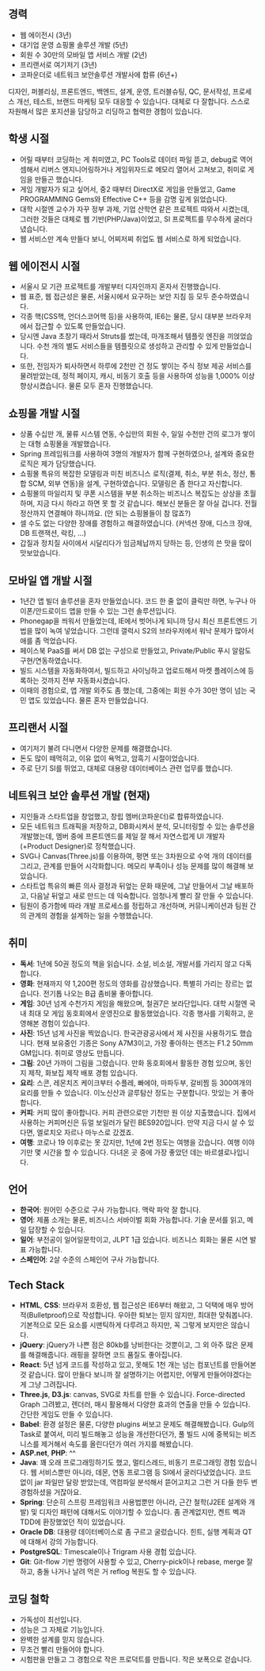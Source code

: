 ## 경력

- 웹 에이전시 (3년)
- 대기업 운영 쇼핑몰 솔루션 개발 (5년)
- 회원 수 30만의 모바일 앱 서비스 개발 (2년)
- 프리랜서로 여기저기 (3년)
- 코파운더로 네트워크 보안솔루션 개발사에 합류 (6년+)

디자인, 퍼블리싱, 프론트엔드, 백엔드, 설계, 운영, 트러블슈팅, QC, 문서작성, 프로세스 개선, 테스트, 브랜드 마케팅 모두 대응할 수 있습니다. 대체로 다 잘합니다. 스스로 자원해서 많은 포지션을 담당하고 리딩하고 협력한 경험이 있습니다.

## 학생 시절

- 어릴 때부터 코딩하는 게 취미였고, PC Tools로 데이터 파일 뜯고, debug로 역어셈해서 리버스 엔지니어링하거나 게임위자드로 메모리 열어서 고쳐보고, 취미로 게임을 만들곤 했습니다.
- 게임 개발자가 되고 싶어서, 중2 때부터 DirectX로 게임을 만들었고, Game PROGRAMMING Gems와 Effective C++ 등을 감명 깊게 읽었습니다.
- 대학 시절엔 교수가 자꾸 정부 과제, 기업 산학연 같은 프로젝트 따와서 시켰는데, 그러한 것들은 대체로 웹 기반(PHP/Java)이었고, SI 프로젝트를 무수하게 굴러다녔습니다.
- 웹 서비스만 계속 만들다 보니, 어찌저찌 취업도 웹 서비스로 하게 되었습니다.

## 웹 에이전시 시절

- 서울시 모 기관 프로젝트를 개발부터 디자인까지 혼자서 진행했습니다.
- 웹 표준, 웹 접근성은 물론, 서울시에서 요구하는 보안 지침 등 모두 준수하였습니다.
- 각종 핵(CSS핵, 언더스코어핵 등)을 사용하여, IE6는 물론, 당시 대부분 브라우저에서 접근할 수 있도록 만들었습니다.
- 당시엔 Java 초창기 때라서 Struts를 썼는데, 마개조해서 템플릿 엔진을 끼얹었습니다. 수천 개의 별도 서비스들을 템플릿으로 생성하고 관리할 수 있게 만들었습니다.
- 또한, 전임자가 퇴사하면서 하루에 2천만 건 정도 쌓이는 주식 정보 제공 서비스를 물려받았는데, 정적 페이지, 캐시, 비동기 호출 등을 사용하여 성능을 1,000% 이상 향상시켰습니다. 물론 모두 혼자 진행했습니다.

## 쇼핑몰 개발 시절

- 상품 수십만 개, 물류 시스템 연동, 수십만의 회원 수, 일일 수천만 건의 로그가 쌓이는 대형 쇼핑몰을 개발했습니다.
- Spring 프레임워크를 사용하여 3명의 개발자가 함께 구현하였으나, 설계와 중요한 로직은 제가 담당했습니다.
- 쇼핑몰 특유의 복잡한 모델링과 미친 비즈니스 로직(결제, 취소, 부분 취소, 정산, 통합 SCM, 외부 연동)을 설계, 구현하였습니다. 모델링은 좀 한다고 자신합니다.
- 쇼핑몰의 마일리지 및 쿠폰 시스템을 부분 취소하는 비즈니스 복잡도는 상상을 초월하며, 지금 다시 하라고 하면 못 할 것 같습니다. 해보신 분들은 잘 아실 겁니다. 전월 정산까지 연결해야 하니까요. (안 되는 쇼핑몰들이 참 많죠?)
- 셀 수도 없는 다양한 장애를 경험하고 해결하였습니다. (커넥션 장애, 디스크 장애, DB 트랜잭션, 락킹, ...)
- 갑질과 정치질 사이에서 시달리다가 임금체납까지 당하는 등, 인생의 쓴 맛을 많이 맛보았습니다.

## 모바일 앱 개발 시절

- 1년간 앱 빌더 솔루션을 혼자 만들었습니다. 코드 한 줄 없이 클릭만 하면, 누구나 아이폰/안드로이드 앱을 만들 수 있는 그런 솔루션입니다.
- Phonegap을 씌워서 만들었는데, IE에서 벗어나게 되니까 당시 최신 프론트엔드 기법을 많이 녹여 넣었습니다. 그런데 갤럭시 S2의 브라우저에서 워낙 문제가 많아서 애를 좀 먹었습니다.
- 페이스북 PaaS를 써서 DB 없는 구성으로 만들었고, Private/Public 푸시 알람도 구현/연동하였습니다.
- 빌드 시스템을 자동화하여서, 빌드하고 사이닝하고 업로드해서 마켓 플레이스에 등록하는 것까지 전부 자동화시켰습니다.
- 이때의 경험으로, 앱 개발 외주도 좀 했는데, 그중에는 회원 수가 30만 명이 넘는 국민 앱도 있었습니다. 물론 혼자 만들었습니다.

## 프리랜서 시절

- 여기저기 불려 다니면서 다양한 문제를 해결했습니다.
- 돈도 많이 떼먹히고, 이유 없이 욕먹고, 암흑기 시절이었습니다.
- 주로 단기 SI를 뛰었고, 대체로 대용량 데이터베이스 관련 업무를 했습니다.

## 네트워크 보안 솔루션 개발 (현재)

- 지인들과 스타트업을 창업했고, 창립 멤버(코파운더)로 합류하였습니다.
- 모든 네트워크 트래픽을 저장하고, DB화시켜서 분석, 모니터링할 수 있는 솔루션을 개발했는데, 멤버 중에 프론트엔드를 제일 잘 해서 자연스럽게 UI 개발자(+Product Designer)로 정착했습니다.
- SVG나 Canvas(Three.js)를 이용하여, 평면 또는 3차원으로 수억 개의 데이터를 그리고, 관계를 만들어 시각화합니다. 메모리 부족이나 성능 문제를 많이 해결해 보았습니다.
- 스타트업 특유의 빠른 의사 결정과 뒤엎는 문화 때문에, 그날 만들어서 그날 배포하고, 다음날 뒤엎고 새로 만드는 데 익숙합니다. 엄청나게 빨리 잘 만들 수 있습니다.
- 팀원이 증가함에 따라 개발 프로세스를 정립하고 개선하며, 커뮤니케이션과 팀원 간의 관계의 경험을 설계하는 일을 수행했습니다.

## 취미

- **독서**: 1년에 50권 정도의 책을 읽습니다. 소설, 비소설, 개발서를 가리지 않고 다독합니다.
- **영화**: 현재까지 약 1,200편 정도의 영화를 감상했습니다. 특별히 가리는 장르는 없습니다. 전기톱 나오는 B급 좀비물 좋아합니다.
- **게임**: 30년 넘게 수천가지 게임을 해왔으며, 철권7은 보라단입니다. 대학 시절엔 국내 최대 모 게임 동호회에서 운영진으로 활동했었습니다. 각종 행사를 기획하고, 운영해본 경험이 있습니다.
- **사진**: 15년 넘게 사진을 찍었습니다. 한국관광공사에서 제 사진을 사용하기도 했습니다. 현재 보유중인 기종은 Sony A7M3이고, 가장 좋아하는 렌즈는 F1.2 50mm GM입니다. 취미로 영상도 만듭니다.
- **그림**: 20년 가까이 그림을 그렸습니다. 만화 동호회에서 활동한 경험 있으며, 동인지 제작, 화보집 제작 배포 경험 있습니다.
- **요리**: 스콘, 레몬치즈 케이크부터 수플레, 빠에야, 마파두부, 갈비찜 등 300여개의 요리를 만들 수 있습니다. 이노신산과 글루탐산 정도는 구분합니다. 맛있는 거 좋아합니다.
- **커피**: 커피 많이 좋아합니다. 커피 관련으로만 기천만 원 이상 지출했습니다. 집에서 사용하는 커피머신은 듀얼 보일러가 달린 BES920입니다. 만약 지금 다시 살 수 있다면, 엘로치오 자르나 마누스로 갔겠죠.
- **여행**: 코로나 19 이후로는 못 갔지만, 1년에 2번 정도는 여행을 갔습니다. 여행 이야기만 몇 시간을 할 수 있습니다. 다녀온 곳 중에 가장 좋았던 데는 바르셀로나입니다.

## 언어

- **한국어**: 원어민 수준으로 구사 가능합니다. 맥락 파악 잘 합니다.
- **영어**: 제품 소개는 물론, 비즈니스 서바이벌 회화 가능합니다. 기술 문서를 읽고, 메일 답장할 수 있습니다.
- **일어**: 부전공이 일어일문학이고, JLPT 1급 있습니다. 비즈니스 회화는 물론 시연 발표 가능합니다.
- **스페인어**: 2살 수준의 스페인어 구사 가능합니다.

## Tech Stack

- **HTML**, **CSS**: 브라우저 호환성, 웹 접근성은 IE6부터 해왔고, 그 덕택에 매우 방어적(Bulletproof)으로 작성합니다. 우아한 퇴보는 믿지 않지만, 최대한 맞춰봅니다. 기본적으로 모든 요소를 시맨틱하게 다루려고 하지만, 꼭 그렇게 보지만은 않습니다.
- **jQuery**: jQuery가 나쁜 점은 80kb를 낭비한다는 것뿐이고, 그 외 아주 많은 문제를 해결해줍니다. 래핑을 잘하면 코드 품질도 좋아집니다.
- **React**: 5년 넘게 코드를 작성하고 있고, 못해도 1천 개는 넘는 컴포넌트를 만들어본 것 같습니다. 많이 만들다 보니까 잘 설명하기는 어렵지만, 어떻게 만들어야겠다는 게 그냥 그려집니다.
- **Three.js**, **D3.js**: canvas, SVG로 차트를 만들 수 있습니다. Force-directed Graph 그려봤고, 렌더러, 매시 활용해서 다양한 효과의 연출을 만들 수 있습니다. 간단한 게임도 만들 수 있습니다.
- **Babel**: 환경 설정은 물론, 다양한 plugins 써보고 문제도 해결해봤습니다. Gulp의 Task로 붙여서, 미리 빌드해놓고 성능을 개선한다던가, 풀 빌드 시에 중복되는 비즈니스를 제거해서 속도를 올린다던가 여러 가지를 해봤습니다.
- **ASP.net**, **PHP**: ^^
- **Java**: 꽤 오래 프로그래밍하기도 했고, 멀티스레드, 비동기 프로그래밍 경험 있습니다. 웹 서비스뿐만 아니라, 데몬, 연동 프로그램 등 SI에서 굴러다녔었습니다. 코드 없이 jar 파일만 달랑 받았는데, 역컴파일 분석해서 뜯어고치고 그런 거 다들 한두 번 경험하셨을 거잖아요.
- **Spring**: 단순히 스프링 프레임워크 사용법뿐만 아니라, 근간 철학(J2EE 설계와 개발) 및 디자인 패턴에 대해서도 이야기할 수 있습니다. 좀 관계없지만, 켄트 벡과 TDD에 환장했었던 적이 있었습니다.
- **Oracle DB**: 대용량 데이터베이스로 좀 구르고 굴렀습니다. 힌트, 실행 계획과 QT에 대해서 강의 가능합니다.
- **PostgreSQL**: Timescale이나 Trigram 사용 경험 있습니다.
- **Git**: Git-flow 기반 명령어 사용할 수 있고, Cherry-pick이나 rebase, merge 잘하고, 충돌 나거나 날려 먹은 거 reflog 복원도 할 수 있습니다.

## 코딩 철학

- 가독성이 최선입니다.
- 성능은 그 자체로 기능입니다.
- 완벽한 설계를 믿지 않습니다.
- 무조건 빨리 만들어야 합니다.
- 시험판을 만들고 그 경험으로 작은 프로덕트를 만듭니다. 작은 보폭으로 걷습니다.
